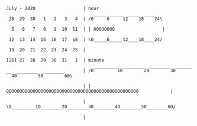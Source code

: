 ``July - 2020                  | hour``

`` 28  29  30   1   2   3   4  | /0‾‾‾‾‾6‾‾‾‾‾12‾‾‾‾18‾‾‾‾24\ ``

``  5   6   7   8   9  10  11  | | OOOOOOOO                  |``

`` 12  13  14  15  16  17  18  | \0_____6_____12____18____24/``

`` 19  20  21  22  23  24  25  | ``

``[26] 27  28  29  30  31   1  | minute``

``                             | /0‾‾‾‾‾‾‾‾‾10‾‾‾‾‾‾‾‾20‾‾‾‾‾‾‾‾30‾‾‾‾‾‾‾‾40‾‾‾‾‾‾‾‾50‾‾‾‾‾‾‾‾60\ ``

``                             | | OOOOOOOOOOOOOOOOOOOOOOOOOOOOOOOOOOOOOOOOOOOOOOOOOO            |``

``                             | \0_________10________20________30________40________50________60/``

``                             | ``

````

